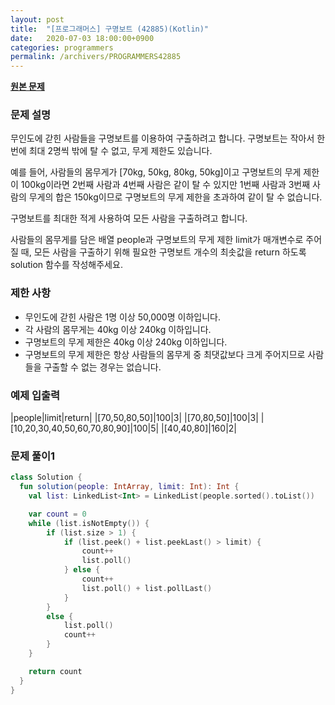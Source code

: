 ```yaml
---
layout: post
title:  "[프로그래머스] 구명보트 (42885)(Kotlin)"
date:   2020-07-03 18:00:00+0900
categories: programmers
permalink: /archivers/PROGRAMMERS42885
---
```


**[원본 문제](https://programmers.co.kr/learn/courses/30/lessons/42885)**

### 문제 설명

무인도에 갇힌 사람들을 구명보트를 이용하여 구출하려고 합니다. 구명보트는 작아서 한 번에 최대 2명씩 밖에 탈 수 없고, 무게 제한도 있습니다.

예를 들어, 사람들의 몸무게가 [70kg, 50kg, 80kg, 50kg]이고 구명보트의 무게 제한이 100kg이라면 2번째 사람과 4번째 사람은 같이 탈 수 있지만 1번째 사람과 3번째 사람의 무게의 합은 150kg이므로 구명보트의 무게 제한을 초과하여 같이 탈 수 없습니다.

구명보트를 최대한 적게 사용하여 모든 사람을 구출하려고 합니다.

사람들의 몸무게를 담은 배열 people과 구명보트의 무게 제한 limit가 매개변수로 주어질 때, 모든 사람을 구출하기 위해 필요한 구명보트 개수의 최솟값을 return 하도록 solution 함수를 작성해주세요.

### 제한 사항

  * 무인도에 갇힌 사람은 1명 이상 50,000명 이하입니다.
  * 각 사람의 몸무게는 40kg 이상 240kg 이하입니다.
  * 구명보트의 무게 제한은 40kg 이상 240kg 이하입니다.
  * 구명보트의 무게 제한은 항상 사람들의 몸무게 중 최댓값보다 크게 주어지므로 사람들을 구출할 수 없는 경우는 없습니다.


### 예제 입출력

|people|limit|return|
|[70,50,80,50]|100|3|
|[70,80,50]|100|3|
|[10,20,30,40,50,60,70,80,90]|100|5|
|[40,40,80]|160|2|

### 문제 풀이1 

```kotlin
class Solution {
  fun solution(people: IntArray, limit: Int): Int {
    val list: LinkedList<Int> = LinkedList(people.sorted().toList())

    var count = 0
    while (list.isNotEmpty()) {
        if (list.size > 1) {
            if (list.peek() + list.peekLast() > limit) {
                count++
                list.poll()
            } else {
                count++
                list.poll() + list.pollLast()
            }
        }
        else {
            list.poll()
            count++
        }
    }

    return count
  }
}
```
